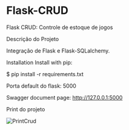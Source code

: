 # Flask-CRUD
 Flask CRUD: Controle de estoque de jogos

Descrição do Projeto 

Integração de Flask e Flask-SQLalchemy.

Installation
Install with pip:

$ pip install -r requirements.txt

Porta default do flask: 5000

Swagger document page: http://127.0.0.1:5000

Print do projeto

![PrintCrud](https://user-images.githubusercontent.com/80118088/185267913-2b5b7fd5-8457-4be1-a231-8313ae45c723.PNG)

